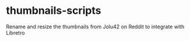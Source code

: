 # thumbnails-scripts

Rename and resize the thumbnails from Jolu42 on Reddit to integrate with Libretro
